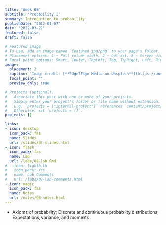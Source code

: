 ```yaml
---
title: 'Week 08'
subtitle: 'Probability I'
summary: Introduction to probability
publishDate: "2022-01-07"
date: "2022-03-22"
featured: false
draft: false

# Featured image
# To use, add an image named `featured.jpg/png` to your page's folder.
# Placement options: 1 = Full column width, 2 = Out-set, 3 = Screen-width
# Focal point options: Smart, Center, TopLeft, Top, TopRight, Left, Right, BottomLeft, Bottom, BottomRight
image:
  placement: 2
  caption: 'Image credit: [**Edge2Edge Media on Unsplash**](https://unsplash.com/photos/uKlneQRwaxY)'
  focal_point: ""
  preview_only: true

# Projects (optional).
#   Associate this post with one or more of your projects.
#   Simply enter your project's folder or file name without extension.
#   E.g. `projects = ["internal-project"]` references `content/project/deep-learning/index.md`.
#   Otherwise, set `projects = []`.
projects: []

links:
- icon: desktop
  icon_pack: fas
  name: Slides
  url: /slides/08-slides.html
- icon: flask
  icon_pack: fas
  name: Lab
  url: /labs/08-lab.Rmd
# - icon: lightbulb
#   icon_pack: fas
#   name: Lab Comments
#   url: /labs/08-lab-comments.html
- icon: magic
  icon_pack: fas
  name: Notes
  url: /notes/08-notes.html
---
```


- Axioms of probability; Discrete and continuous probability distributions; Expectations, variance, and moments 

